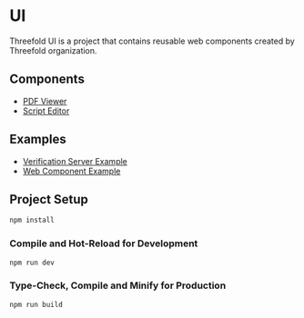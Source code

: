 # UI

Threefold UI is a project that contains reusable web components created by Threefold organization.

## Components

- [PDF Viewer](./docs/pdf_viewer.md)
- [Script Editor](./docs/script_editor.md)

## Examples

- [Verification Server Example](./docs/server_verification.md)
- [Web Component Example](./docs/web_component.md)

## Project Setup

```sh
npm install
```

### Compile and Hot-Reload for Development

```sh
npm run dev
```

### Type-Check, Compile and Minify for Production

```sh
npm run build
```
